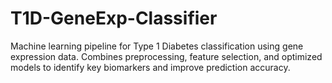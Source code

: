 # T1D-GeneExp-Classifier
Machine learning pipeline for Type 1 Diabetes classification using gene expression data. Combines preprocessing, feature selection, and optimized models to identify key biomarkers and improve prediction accuracy.
